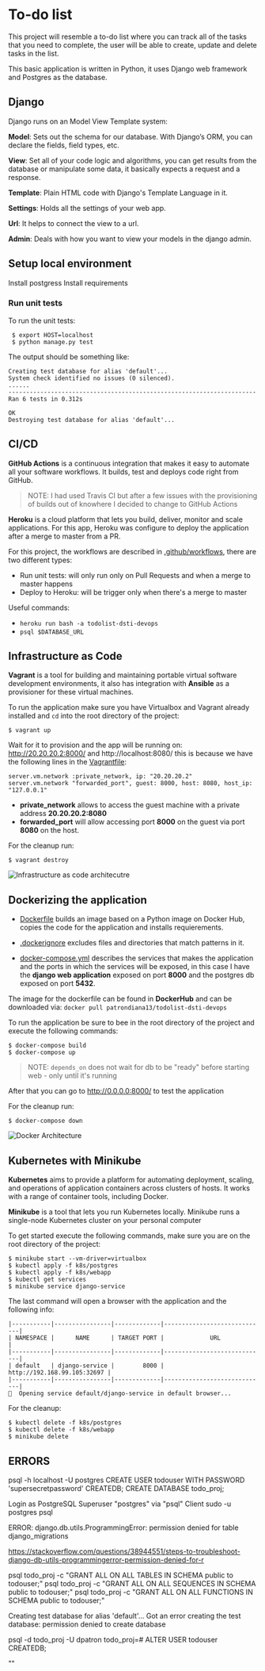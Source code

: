 # To-do list
This project will resemble a to-do list where you can track all of the tasks that you need to complete, the user will be
able to create, update and delete tasks in the list. 

This basic application is written in Python, it uses Django web framework and Postgres as the database. 

## Django
Django runs on an Model View Template system:

**Model**: Sets out the schema for our database. With Django’s ORM, you can declare the fields, field types, etc. 

**View**: Set all of your code logic and algorithms, you can get results from the database or manipulate some data, it basically 
expects a request and a response. 

**Template**: Plain HTML code with Django's Template Language in it.

**Settings**: Holds all the settings of your web app.

**Url**: It helps to connect the view to a url.

**Admin**: Deals with how you want to view your models in the django admin.

## Setup local environment 

Install postgress
Install requirements 

### Run unit tests
To run the unit tests: 

```
 $ export HOST=localhost
 $ python manage.py test
```

The output should be something like: 
```
Creating test database for alias 'default'...
System check identified no issues (0 silenced).
......
----------------------------------------------------------------------
Ran 6 tests in 0.312s

OK
Destroying test database for alias 'default'...
```

## CI/CD
**GitHub Actions** is a continuous integration that makes it easy to automate all your software workflows. 
It builds, test and deploys code right from GitHub.

> NOTE: I had used Travis CI but after a few issues with the provisioning of builds out of knowhere
> I decided to change to GitHub Actions

**Heroku** is a cloud platform that lets you build, deliver, monitor and scale applications. For this app, Heroku
was configure to deploy the application after a merge to master from a PR. 

For this project, the workflows are described in [.github/workflows](.github/workflows), there are two different types:
* Run unit tests: will only run only on Pull Requests and when a merge to master happens
* Deploy to Heroku: will be trigger only when there's a merge to master 


Useful commands: 
* `heroku run bash -a todolist-dsti-devops` 
* `psql $DATABASE_URL`

## Infrastructure as Code
**Vagrant** is a tool for building and maintaining portable virtual software development environments, it 
also has integration with **Ansible** as a provisioner for these virtual machines. 

To run the application make sure you have Virtualbox and Vagrant already installed and `cd` into the root directory
of the project: 
```
$ vagrant up
```
Wait for it to provision and the app will be running on: http://20.20.20.2:8000/ and http://localhost:8080/
this is because we have the following lines in the [Vagrantfile](Vagrantfile): 
```
server.vm.network :private_network, ip: "20.20.20.2"
server.vm.network "forwarded_port", guest: 8000, host: 8080, host_ip: "127.0.0.1"
```
* **private_network** allows to access the guest machine with a private address **20.20.20.2:8080**
* **forwarded_port** will allow accessing port **8000** on the guest via port **8080** on the host.

For the cleanup run: 
```
$ vagrant destroy
```
![Infrastructure as code architecutre](images/infra-as-code-architecture.png)
## Dockerizing the application

* [Dockerfile](Dockerfile) builds an image based on a Python image on Docker Hub, copies the code for the 
application and installs requierements. 

* [.dockerignore](.dockerignore)  excludes files and directories that match patterns in it.

* [docker-compose.yml](docker-compose.yml) describes the services that makes the application and the ports in which
the services will be exposed, in this case I have the **django web application** exposed on port **8000** and the
 postgres db exposed on port **5432**.

The image for the dockerfile can be found in **DockerHub** and can be downloaded via:
`docker pull patrondiana13/todolist-dsti-devops`

To run the application be sure to bee in the root directory of the project and execute the following commands: 
```
$ docker-compose build 
$ docker-compose up
```

> NOTE: `depends_on` does not wait for db to be "ready" before starting web - only until it's running

After that you can go to http://0.0.0.0:8000/ to test the application

For the cleanup run: 
```
$ docker-compose down
```

![Docker Architecture](images/docker-architecture.png)

## Kubernetes with Minikube
**Kubernetes** aims to provide a platform for automating deployment, scaling, and operations of application containers 
across clusters of hosts. It works with a range of container tools, including Docker.

**Minikube** is a tool that lets you run Kubernetes locally. Minikube runs a single-node Kubernetes cluster on your personal computer

To get started execute the following commands, make sure you are on the root directory of the project: 
````
$ minikube start --vm-driver=virtualbox
$ kubectl apply -f k8s/postgres
$ kubectl apply -f k8s/webapp
$ kubectl get services
$ minikube service django-service
````

The last command will open a browser with the application and the following info: 

````
|-----------|----------------|-------------|-----------------------------|
| NAMESPACE |      NAME      | TARGET PORT |             URL             |
|-----------|----------------|-------------|-----------------------------|
| default   | django-service |        8000 | http://192.168.99.105:32697 |
|-----------|----------------|-------------|-----------------------------|
🎉  Opening service default/django-service in default browser...
````

For the cleanup: 
```
$ kubectl delete -f k8s/postgres
$ kubectl delete -f k8s/webapp
$ minikube delete
```

## ERRORS 
psql -h localhost -U postgres
CREATE USER todouser WITH PASSWORD 'supersecretpassword' CREATEDB;
CREATE DATABASE todo_proj; 



Login as PostgreSQL Superuser "postgres" via "psql" Client
sudo -u postgres psql


ERROR: django.db.utils.ProgrammingError: permission denied for table django_migrations

https://stackoverflow.com/questions/38944551/steps-to-troubleshoot-django-db-utils-programmingerror-permission-denied-for-r

psql todo_proj -c "GRANT ALL ON ALL TABLES IN SCHEMA public to todouser;"
psql todo_proj -c "GRANT ALL ON ALL SEQUENCES IN SCHEMA public to todouser;"
psql todo_proj -c "GRANT ALL ON ALL FUNCTIONS IN SCHEMA public to todouser;"


Creating test database for alias 'default'...
Got an error creating the test database: permission denied to create database


 psql -d todo_proj -U dpatron 
 todo_proj=# ALTER USER todouser CREATEDB; 

""